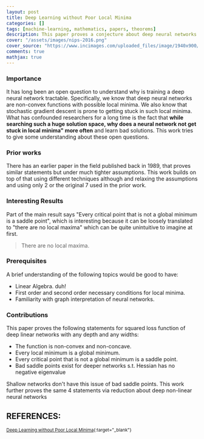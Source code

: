 ```yaml
---
layout: post
title: Deep Learning without Poor Local Minima
categories: []
tags: [machine-learning, mathematics, papers, theorems]
description: This paper proves a conjecture about deep neural networks published in 1989 and addresses an open problem announced at COLT 2015.
cover: "/assets/images/nips-2016.png"
cover_source: "https://www.incimages.com/uploaded_files/image/1940x900/getty_468867139_157971.jpg"
comments: true
mathjax: true
---
```


### Importance

It has long been an open question to understand why is training a deep neural network tractable. Specifically, we know that deep neural networks are non-convex functions with possible local minima. We also know that stochastic gradient descent is prone to getting stuck in such local minima. What has confounded researchers for a long time is the fact that **while searching such a huge solution space, why does a neural network not get stuck in local minima" more often** and learn bad solutions. This work tries to give some understanding about these open questions.

### Prior works

There has an earlier paper in the field published back in 1989, that proves similar statements but under much tighter assumptions. This work builds on top of that using different techniques although and relaxing the assumptions and using only 2 or the original 7 used in the prior work.

### Interesting Results

Part of the main result says "Every critical point that is not a global minimum is a saddle point", which is interesting because it can be loosely translated to "there are no local maxima" which can be quite unintuitive to imagine at first.

> There are no local maxima.

### Prerequisites

A brief understanding of the following topics would be good to have:

- Linear Algebra. duh!
- First order and second order necessary conditions for local minima.
- Familiarity with graph interpretation of neural networks.

### Contributions

This paper proves the following statements for squared loss function of deep linear networks with any depth and any widths:

- The function is non-convex and non-concave.
- Every local minimum is a global minimum.
- Every critical point that is not a global minimum is a saddle point.
- Bad saddle points exist for deeper networks s.t. Hessian has no negative eigenvalue

Shallow networks don't have this issue of bad saddle points. This work further proves the same 4 statements via reduction about deep non-linear neural networks

## REFERENCES:

<small>[Deep Learning without Poor Local Minima](https://papers.nips.cc/paper/2016/hash/f2fc990265c712c49d51a18a32b39f0c-Abstract.html){:target="_blank"}</small>
